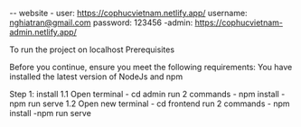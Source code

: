 -- website
    - user:  https://cophucvietnam.netlify.app/
        username: nghiatran@gmail.com
        password: 123456
    -admin:  https://cophucvietnam-admin.netlify.app/


To run the project on localhost
Prerequisites
 
Before you continue, ensure you meet the following requirements:
You have installed the latest version of NodeJs and npm

Step 1: install
1.1 Open terminal 
    - cd admin 
    run 2 commands
    - npm install
    - npm run serve
1.2 Open new terminal
    - cd frontend
     run 2 commands
    - npm install
    -npm run serve
